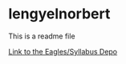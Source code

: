 # lengyelnorbert
This is a readme file

[Link to the Eagles/Syllabus Depo](https://github.com/greenfox-academy/eagles-syllabus)
